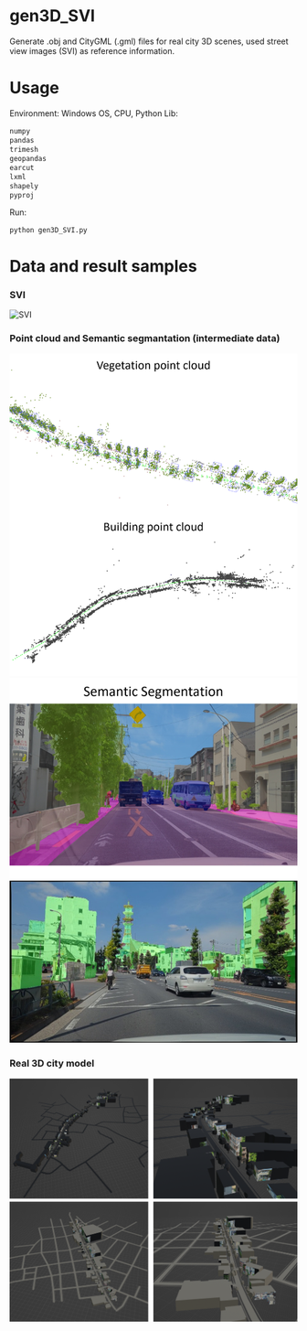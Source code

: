# gen3D_SVI

Generate .obj and CityGML (.gml) files for real city 3D scenes, used street view images (SVI) as reference information.

# Usage

Environment: Windows OS, CPU, Python
Lib:
```
numpy
pandas
trimesh
geopandas
earcut
lxml
shapely
pyproj
```

Run:
```
python gen3D_SVI.py
```

# Data and result samples

### SVI
![SVI](./sample_img/sample2.png)

### Point cloud and Semantic segmantation (intermediate data)
![PCL](./sample_img/sample3.png)
![SS](./sample_img/sample4.png)

### Real 3D city model
![SVI3D](./sample_img/sample1.png)


